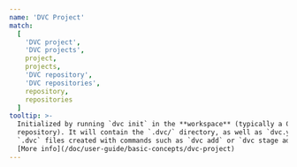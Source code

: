 ```yaml
---
name: 'DVC Project'
match:
  [
    'DVC project',
    'DVC projects',
    project,
    projects,
    'DVC repository',
    'DVC repositories',
    repository,
    repositories
  ]
tooltip: >-
  Initialized by running `dvc init` in the **workspace** (typically a Git
  repository). It will contain the `.dvc/` directory, as well as `dvc.yaml` and
  `.dvc` files created with commands such as `dvc add` or `dvc stage add`.  
  [More info](/doc/user-guide/basic-concepts/dvc-project)
---
```

